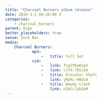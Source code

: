 ```yaml
---
title: "Charcoal Burners album release"
date: 2018-3-2 08:30:00 Z
categories:
    - charcoal_burners
parent: Gigs
better_placeholders: true
venue: Inch Bar
media:
    Charcoal Burners:
            mp3:
                -   title: Full Set
            vid:
                -   link: fvg2YKwHipU
                -   link: c7YX-7D5iXA
                -   title: Elevator Shaft
                    link: yRpKc-HW2s4
                -   title: Woody Creek
                    link: n5bCc7ybIwM
---
```

